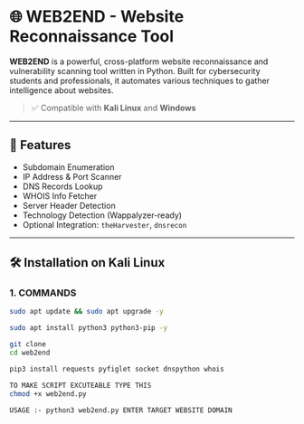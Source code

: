# 🌐 WEB2END - Website Reconnaissance Tool

**WEB2END** is a powerful, cross-platform website reconnaissance and vulnerability scanning tool written in Python. Built for cybersecurity students and professionals, it automates various techniques to gather intelligence about websites.

> ✅ Compatible with **Kali Linux** and **Windows**

---

## 🚀 Features

- Subdomain Enumeration
- IP Address & Port Scanner
- DNS Records Lookup
- WHOIS Info Fetcher
- Server Header Detection
- Technology Detection (Wappalyzer-ready)
- Optional Integration: `theHarvester`, `dnsrecon`

---

## 🛠 Installation on Kali Linux

### 1. COMMANDS 

```bash
sudo apt update && sudo apt upgrade -y

sudo apt install python3 python3-pip -y

git clone 
cd web2end

pip3 install requests pyfiglet socket dnspython whois

TO MAKE SCRIPT EXCUTEABLE TYPE THIS
chmod +x web2end.py

USAGE :- python3 web2end.py ENTER TARGET WEBSITE DOMAIN 



